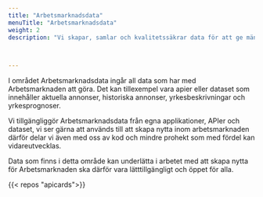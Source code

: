 ```yaml
---
title: "Arbetsmarknadsdata"
menuTitle: "Arbetsmarknadsdata"
weight: 2
description: "Vi skapar, samlar och kvalitetssäkrar data för att ge människor och företag bättre förutsättningar att utvecklas på arbetsmarknaden."


  
---
```



I området Arbetsmarknadsdata ingår all data som har med Arbetsmarknaden att göra. Det kan tillexempel vara 
apier eller dataset som innehåller aktuella annonser, historiska annonser, yrkesbeskrivningar och yrkesprognoser.  

Vi tillgängliggör Arbetsmarknadsdata från egna applikationer, APIer och dataset, vi ser gärna att används till att skapa nytta 
inom arbetsmarknaden därför delar vi även med oss av kod och mindre prohekt som med fördel kan vidareutvecklas.


Data som finns i detta område kan underlätta i arbetet 
med att skapa nytta för Arbetsmarknaden ska därför vara lätttillgängligt och öppet för alla.


            

{{< repos "apicards">}}